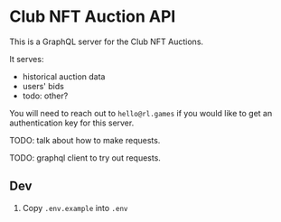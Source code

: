 # Club NFT Auction API

This is a GraphQL server for the Club NFT Auctions.

It serves:

- historical auction data
- users' bids
- todo: other?

You will need to reach out to `hello@rl.games` if you would like to get an authentication key for this server.

TODO: talk about how to make requests.

TODO: graphql client to try out requests.

## Dev

1. Copy `.env.example` into `.env`
